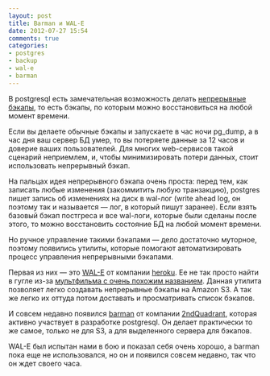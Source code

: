 ```yaml
---
layout: post
title: Barman и WAL-E
date: 2012-07-27 15:54
comments: true
categories:
- postgres
- backup
- wal-e
- barman
---
```


В postgresql есть замечательная возможность делать [непрерывные бэкапы](http://www.postgresql.org/docs/9.1/interactive/continuous-archiving.html),
то есть бэкапы, по которым можно восстановиться на любой момент времени.

Если вы делаете обычные бэкапы и запускаете в час ночи pg_dump, а в час дня ваш сервер БД умер, то вы потеряете данные за
12 часов и доверие ваших пользователей. Для многих web-сервисов такой сценарий неприемлем, и, чтобы минимизировать потери
данных, стоит использовать непрерывный бэкап.

<!-- more -->

На пальцах идея непрерывного бэкапа очень проста: перед тем, как записать любые изменения (закоммитить любую
транзакцию), postgres пишет запись об изменениях на диск в wal-лог (write ahead log, он поэтому так и называется — лог, в
который пишут заранее). Если взять базовый бэкап постгреса и все wal-логи, которые были сделаны после этого, то можно
восстановить состояние БД на любой момент времени.

Но ручное управление такими бэкапами — дело достаточно муторное, поэтому появились утилиты, которые помогают
автоматизировать процесс управления непрерывными бэкапами.

Первая из них — это [WAL-E](https://github.com/heroku/WAL-E/) от компании [heroku](http://www.heroku.com/). Ее не так просто найти в гугле из-за
[мультфильма с очень похожим названием](http://adisney.go.com/disneyvideos/animatedfilms/wall-e/). Данная утилита
позволяет легко создавать непрерывные бэкапы на Amazon S3. А так же легко их оттуда потом доставать и просматривать
список бэкапов.

И совсем недавно появился [barman](http://www.pgbarman.org/) от компании [2ndQuadrant](http://www.2ndquadrant.com/),
которая активно участвует в разработке postgresql. Он делает практически то же самое, только не для S3, а для
выделенного сервера для бэкапов.

WAL-E был испытан нами в бою и показал себя очень хорошо, а barman пока еще не использовался, но он и появился совсем
недавно, так что он ждет своего часа.
